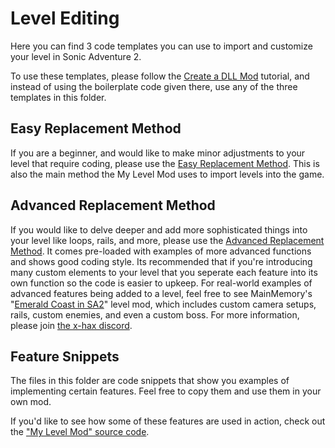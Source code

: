 # Level Editing
Here you can find 3 code templates you can use to import and customize your level in Sonic Adventure 2. 

To use these templates, please follow the [Create a DLL Mod](https://github.com/X-Hax/SA2BModdingGuide/wiki/Create-a-DLL-Mod) tutorial,
and instead of using the boilerplate code given there, use any of the three templates in this folder.

## Easy Replacement Method
If you are a beginner, and would like to make minor adjustments to your level that require coding, please use the
[Easy Replacement Method](https://github.com/X-Hax/SA2BModdingGuide/blob/master/Level%20Editing/Level%20Replacement%20(easy%20method).cpp).
This is also the main method the My Level Mod uses to import levels into the game.

## Advanced Replacement Method
If you would like to delve deeper and add more sophisticated things into your level like loops, rails, and more, please use the
[Advanced Replacement Method](https://github.com/X-Hax/SA2BModdingGuide/blob/master/Level%20Editing/Level%20Replacement%20(advanced%20method).cpp).
It comes pre-loaded with examples of more advanced functions and shows good coding style. Its recommended that if you're introducing many custom elements
to your level that you seperate each feature into its own function so the code is easier to upkeep. For real-world examples of advanced features being
added to a level, feel free to see MainMemory's "[Emerald Coast in SA2](https://github.com/MainMemory/SA2EmeraldCoast/tree/master/LevelTest)"
level mod, which includes custom camera setups, rails, custom enemies, and even a custom boss. For more information, please join [the x-hax discord](https://discord.gg/gqJCF47).

## Feature Snippets
The files in this folder are code snippets that show you examples of implementing certain features. Feel free to copy them and use them in your own mod.

If you'd like to see how some of these features are used in action, check out the ["My Level Mod" source code](https://github.com/J-N-R/My-Level-Mod).

